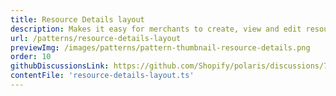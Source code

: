 ```yaml
---
title: Resource Details layout
description: Makes it easy for merchants to create, view and edit resources.
url: /patterns/resource-details-layout
previewImg: /images/patterns/pattern-thumbnail-resource-details.png
order: 10
githubDiscussionsLink: https://github.com/Shopify/polaris/discussions/7852
contentFile: 'resource-details-layout.ts'
---
```


